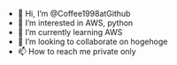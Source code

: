 - 👋 Hi, I’m @Coffee1998atGithub
- 👀 I’m interested in AWS, python
- 🌱 I’m currently learning AWS
- 💞️ I’m looking to collaborate on hogehoge
- 📫 How to reach me private only

<!---
Coffee1998atGithub/Coffee1998atGithub is a ✨ special ✨ repository because its `README.md` (this file) appears on your GitHub profile.
You can click the Preview link to take a look at your changes.
--->
